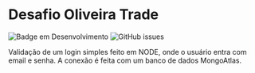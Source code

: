 # Desafio Oliveira Trade 
![Badge em Desenvolvimento](https://img.shields.io/badge/Status-Em%20desenvolvimento-yellow) ![GitHub issues](https://img.shields.io/badge/Linguagem-JavaScript-green)

Validação de um login simples feito em NODE, onde o usuário entra com email e senha. A conexão é feita com um banco de dados MongoAtlas.
